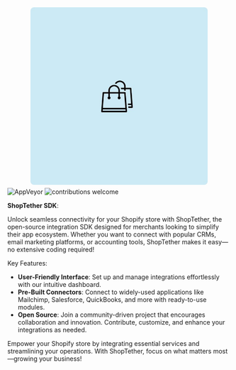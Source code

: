 <p align="center"><img src="./public/images/shop-tether-official-logo.jpg" width='400' style="margin-top: 10px; margin-bottom: -10px;"></p>

![AppVeyor](https://img.shields.io/badge/version-1.0.0-blue.svg)
![contributions welcome](https://img.shields.io/badge/contributions-welcome-brightgreen.svg?style=flat)


**ShopTether SDK**: 

Unlock seamless connectivity for your Shopify store with ShopTether, the open-source integration SDK designed for merchants looking to simplify their app ecosystem. Whether you want to connect with popular CRMs, email marketing platforms, or accounting tools, ShopTether makes it easy—no extensive coding required!

Key Features:
- **User-Friendly Interface**: Set up and manage integrations effortlessly with our intuitive dashboard.
- **Pre-Built Connectors**: Connect to widely-used applications like Mailchimp, Salesforce, QuickBooks, and more with ready-to-use modules.
- **Open Source**: Join a community-driven project that encourages collaboration and innovation. Contribute, customize, and enhance your integrations as needed.

Empower your Shopify store by integrating essential services and streamlining your operations. With ShopTether, focus on what matters most—growing your business!
